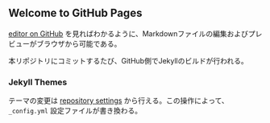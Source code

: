 ## Welcome to GitHub Pages

[editor on GitHub](https://github.com/kuronat/play-jekyll/edit/master/index.md)
を見ればわかるように、Markdownファイルの編集およびプレビューがブラウザから可能である。

本リポジトリにコミットするたび、GitHub側でJekyllのビルドが行われる。

### Jekyll Themes

テーマの変更は [repository settings](https://github.com/kuronat/play-jekyll/settings)
から行える。この操作によって、 `_config.yml` 設定ファイルが書き換わる。
